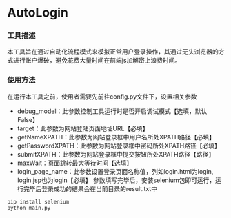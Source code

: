 # AutoLogin
### 工具描述
本工具旨在通过自动化流程模式来模拟正常用户登录操作，其通过无头浏览器的方式进行账户爆破，避免花费大量时间在前端js加解密上浪费时间。

### 使用方法
在运行本工具之前，使用者需要先前往config.py文件下，设置相关参数
+ debug_model：此参数控制工具运行时是否开启调试模式【选填，默认False】
+ target：此参数为网站登陆页面地址URL【必填】
+ getNameXPATH：此参数为网站登录框中用户名所处XPATH路径【必填】
+ getPasswordXPATH：此参数为网站登录框中密码所处XPATH路径【必填】
+ submitXPATH：此参数为网站登录框中提交按钮所处XPATH路径【路径】
+ maxWait：页面跳转最大等待时间【选填】
+ login_page_name：此参数设置登录页面名称值，列如login.html为login, login.jsp也为login【必填】
参数填写完毕后，安装selenium包即可运行，运行完毕后登录成功的结果会在当前目录的result.txt中
```
pip install selenium
python main.py
```


